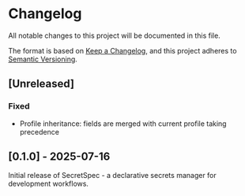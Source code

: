 # Changelog

All notable changes to this project will be documented in this file.

The format is based on [Keep a Changelog](https://keepachangelog.com/en/1.1.0/),
and this project adheres to [Semantic Versioning](https://semver.org/spec/v2.0.0.html).

## [Unreleased]

### Fixed
- Profile inheritance: fields are merged with current profile taking precedence

## [0.1.0] - 2025-07-16

Initial release of SecretSpec - a declarative secrets manager for development workflows.
